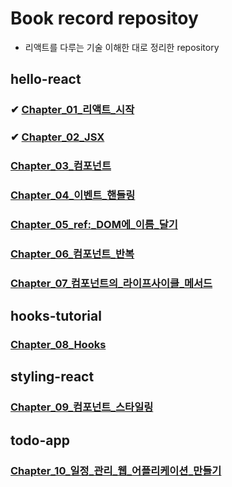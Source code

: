 # Book record repositoy

- 리액트를 다루는 기술 이해한 대로 정리한 repository

## hello-react

### ✔ [Chapter_01\_리액트\_시작](https://github.com/dongwonnn/learning-react/tree/main/Chapters/Chapter%2001)

### ✔ [Chapter_02_JSX](https://github.com/dongwonnn/learning-react/tree/main/Chapters/Chapter%2002)

### [Chapter_03\_컴포넌트](https://github.com/dongwonnn/learning-react/tree/main/Chapters/Chapter%2003)

### [Chapter_04\_이벤트\_핸들링](https://github.com/dongwonnn/learning-react/tree/main/Chapters/Chapter%2004)

### [Chapter_05_ref:\_DOM에\_이름\_달기](https://github.com/dongwonnn/learning-react/tree/main/Chapters/Chapter%2005)

### [Chapter_06\_컴포넌트\_반복](https://github.com/dongwonnn/learning-react/tree/main/Chapters/Chapter%2006)

### [Chapter_07\_컴포넌트의\_라이프사이클\_메서드](https://github.com/dongwonnn/learning-react/tree/main/Chapters/Chapter%2007)

## hooks-tutorial

### [Chapter_08_Hooks](https://github.com/dongwonnn/learning-react/tree/main/Chapters/Chapter%2008)

## styling-react

### [Chapter_09\_컴포넌트\_스타일링](https://github.com/dongwonnn/learning-react/tree/main/Chapters/Chapter%2009)

## todo-app

### [Chapter_10\_일정\_관리\_웹\_어플리케이션\_만들기](https://github.com/dongwonnn/learning-react/tree/main/Chapters/Chapter%2010)
